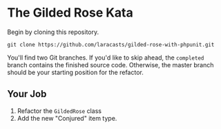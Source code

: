 # The Gilded Rose Kata

Begin by cloning this repository. 

```
git clone https://github.com/laracasts/gilded-rose-with-phpunit.git
```

You'll find two Git branches. If you'd like to skip ahead, the `completed` branch contains the finished source code. Otherwise, the master branch should be your starting position for the refactor.

## Your Job

1. Refactor the `GildedRose` class
2. Add the new "Conjured" item type.